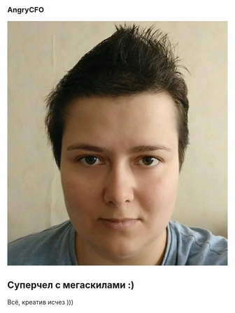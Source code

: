 ### AngryCFO
![alt text](https://github.com/AngryCFO/GitHub-Pages/blob/main/photo_2023-12-25_18-17-01.jpg)
## Суперчел с мегаскилами :)
Всё, креатив исчез )))
